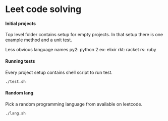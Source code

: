 # Leet code solving

#### Initial projects
Top level folder contains setup for empty projects.
In that setup there is one example method and a unit test.

Less obvious language names
py2: python 2
ex: elixir
rkt: racket
rs: ruby

#### Running tests
Every project setup contains shell script to run test.

```bash
./test.sh
```

#### Random lang
Pick a random programming language from available on leetcode.

```bash
./lang.sh
```

